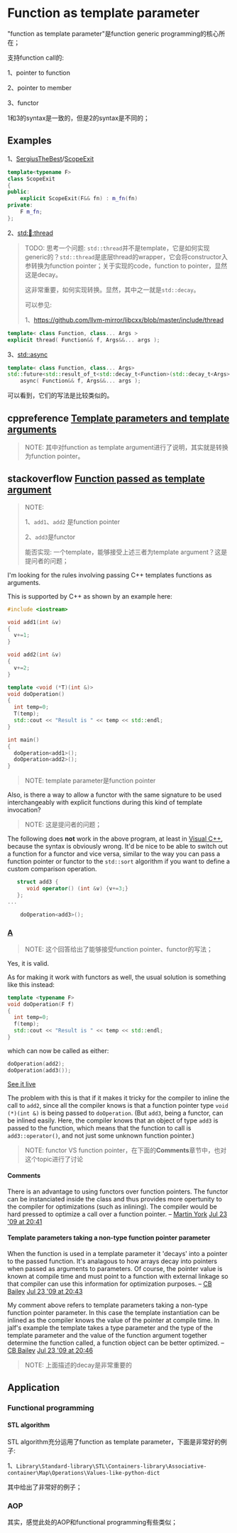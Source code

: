 # Function as template parameter

"function as template parameter"是function generic programming的核心所在；

支持function call的: 

1、pointer to function

2、pointer to member 

3、functor

1和3的syntax是一致的，但是2的syntax是不同的；

## Examples

1、[SergiusTheBest](https://github.com/SergiusTheBest)/[ScopeExit](https://github.com/SergiusTheBest/ScopeExit)

```C++
template<typename F>
class ScopeExit 
{
public:
    explicit ScopeExit(F&& fn) : m_fn(fn)
private:
    F m_fn;
};
```



2、[std::thread::thread](https://en.cppreference.com/w/cpp/thread/thread/thread)

> TODO: 思考一个问题: `std::thread`并不是template，它是如何实现generic的？`std::thread`是底层thread的wrapper，它会将constructor入参转换为function pointer；关于实现的code，function to pointer，显然这是decay。
>
> 这非常重要，如何实现转换。显然，其中之一就是`std::decay`。
>
> 可以参见:
>
> 1、https://github.com/llvm-mirror/libcxx/blob/master/include/thread

```C++
template< class Function, class... Args >
explicit thread( Function&& f, Args&&... args );
```



3、[std::async](https://en.cppreference.com/w/cpp/thread/async)

```C++
template< class Function, class... Args>
std::future<std::result_of_t<std::decay_t<Function>(std::decay_t<Args>...)>>
    async( Function&& f, Args&&... args );
```



可以看到，它们的写法是比较类似的。

## cppreference [Template parameters and template arguments](https://en.cppreference.com/w/cpp/language/template_parameters)

> NOTE: 其中对function as template argument进行了说明，其实就是转换为function pointer。



## stackoverflow [Function passed as template argument](https://stackoverflow.com/questions/1174169/function-passed-as-template-argument)

> NOTE: 
>
> 1、`add1`、`add2` 是function pointer
>
> 2、`add3`是functor
>
> 能否实现: 一个template，能够接受上述三者为template argument？这是提问者的问题；

I'm looking for the rules involving passing C++ templates functions as arguments.

This is supported by C++ as shown by an example here:

```cpp
#include <iostream>

void add1(int &v)
{
  v+=1;
}

void add2(int &v)
{
  v+=2;
}

template <void (*T)(int &)>
void doOperation()
{
  int temp=0;
  T(temp);
  std::cout << "Result is " << temp << std::endl;
}

int main()
{
  doOperation<add1>();
  doOperation<add2>();
}
```

> NOTE: template parameter是function pointer

Also, is there a way to allow a functor with the same signature to be used interchangeably with explicit functions during this kind of template invocation?

> NOTE: 这是提问者的问题；

The following does **not** work in the above program, at least in [Visual C++](http://en.wikipedia.org/wiki/Visual_C%2B%2B#32-bit_versions), because the syntax is obviously wrong. It'd be nice to be able to switch out a function for a functor and vice versa, similar to the way you can pass a function pointer or functor to the `std::sort` algorithm if you want to define a custom comparison operation.

```cpp
   struct add3 {
      void operator() (int &v) {v+=3;}
   };
...

    doOperation<add3>();
```

### [A](https://stackoverflow.com/a/1174193)

> NOTE: 这个回答给出了能够接受function pointer、functor的写法；

Yes, it is valid.

As for making it work with functors as well, the usual solution is something like this instead:

```cpp
template <typename F>
void doOperation(F f)
{
  int temp=0;
  f(temp);
  std::cout << "Result is " << temp << std::endl;
}
```

which can now be called as either:

```cpp
doOperation(add2);
doOperation(add3());
```

[See it live](https://godbolt.org/z/3pwX4G)

The problem with this is that if it makes it tricky for the compiler to inline the call to `add2`, since all the compiler knows is that a function pointer type `void (*)(int &)` is being passed to `doOperation`. (But `add3`, being a functor, can be inlined easily. Here, the compiler knows that an object of type `add3` is passed to the function, which means that the function to call is `add3::operator()`, and not just some unknown function pointer.)

> NOTE: functor VS function pointer，在下面的**Comments**章节中，也对这个topic进行了讨论

#### Comments

There is an advantage to using functors over function pointers. The functor can be instanciated inside the class and thus provides more opertunity to the compiler for optimizations (such as inlining). The compiler would be hard pressed to optimize a call over a function pointer. – [Martin York](https://stackoverflow.com/users/14065/martin-york) [Jul 23 '09 at 20:41](https://stackoverflow.com/questions/1174169/function-passed-as-template-argument#comment994667_1174193)

#### Template parameters taking a non-type function pointer parameter 

When the function is used in a template parameter it 'decays' into a pointer to the passed function. It's analagous to how arrays decay into pointers when passed as arguments to parameters. Of course, the pointer value is known at compile time and must point to a function with external linkage so that compiler can use this information for optimization purposes. – [CB Bailey](https://stackoverflow.com/users/19563/cb-bailey) [Jul 23 '09 at 20:43](https://stackoverflow.com/questions/1174169/function-passed-as-template-argument#comment994679_1174193)

My comment above refers to template parameters taking a non-type function pointer parameter. In this case the template instantiation can be inlined as the compiler knows the value of the pointer at compile time. In jalf's example the template takes a type parameter and the type of the template parameter and the value of the function argument together determine the function called, a function object can be better optimized. – [CB Bailey](https://stackoverflow.com/users/19563/cb-bailey) [Jul 23 '09 at 20:46](https://stackoverflow.com/questions/1174169/function-passed-as-template-argument#comment994693_1174193)

> NOTE: 上面描述的decay是非常重要的









## Application

### Functional programming

#### STL algorithm

STL algorithm充分运用了function as template parameter，下面是非常好的例子:

1、`Library\Standard-library\STL\Containers-library\Associative-container\Map\Operations\Values-like-python-dict`

其中给出了非常好的例子；



### AOP

其实，感觉此处的AOP和functional programming有些类似；